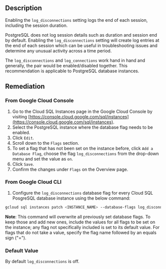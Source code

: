 ## Description

Enabling the `log_disconnections` setting logs the end of each session, including the session duration.

PostgreSQL does not log session details such as duration and session end by default. Enabling the `log_disconnections` setting will create log entries at the end of each session which can be useful in troubleshooting issues and determine any unusual activity across a time period.

The `log_disconnections` and `log_connections` work hand in hand and generally, the pair would be enabled/disabled together. This recommendation is applicable to PostgreSQL database instances.

## Remediation

### From Google Cloud Console

1. Go to the Cloud SQL Instances page in the Google Cloud Console by visiting [https://console.cloud.google.com/sql/instances](https://console.cloud.google.com/sql/instances).
2. Select the PostgreSQL instance where the database flag needs to be enabled.
3. Click `Edit`.
4. Scroll down to the `Flags` section.
5. To set a flag that has not been set on the instance before, click `Add a Database Flag`, choose the flag `log_disconnections` from the drop-down menu and set the value as `on`.
6. Click `Save`.
7. Confirm the changes under `Flags` on the Overview page.

### From Google Cloud CLI

1. Configure the `log_disconnections` database flag for every Cloud SQL PosgreSQL database instance using the below command:

```bash
gcloud sql instances patch <INSTANCE_NAME> --database-flags log_disconnections=on
```

**Note**: This command will overwrite all previously set database flags. To keep those and add new ones, include the values for all flags to be set on the instance; any flag not specifically included is set to its default value. For flags that do not take a value, specify the flag name followed by an equals sign ("=").

### Default Value

By default `log_disconnections` is off.
